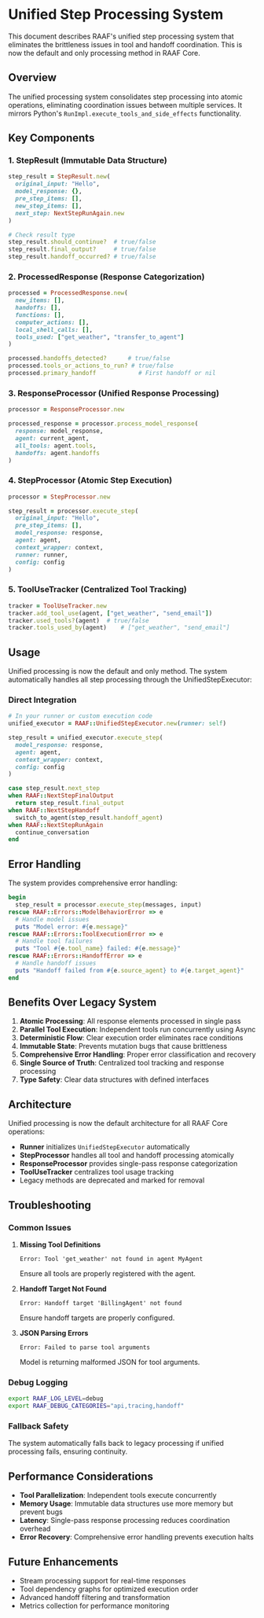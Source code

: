 # Unified Step Processing System

This document describes RAAF's unified step processing system that eliminates the brittleness issues in tool and handoff coordination. This is now the default and only processing method in RAAF Core.

## Overview

The unified processing system consolidates step processing into atomic operations, eliminating coordination issues between multiple services. It mirrors Python's `RunImpl.execute_tools_and_side_effects` functionality.

## Key Components

### 1. StepResult (Immutable Data Structure)
```ruby
step_result = StepResult.new(
  original_input: "Hello",
  model_response: {},
  pre_step_items: [],
  new_step_items: [],
  next_step: NextStepRunAgain.new
)

# Check result type
step_result.should_continue?  # true/false
step_result.final_output?     # true/false  
step_result.handoff_occurred? # true/false
```

### 2. ProcessedResponse (Response Categorization)
```ruby
processed = ProcessedResponse.new(
  new_items: [],
  handoffs: [],
  functions: [],
  computer_actions: [],
  local_shell_calls: [],
  tools_used: ["get_weather", "transfer_to_agent"]
)

processed.handoffs_detected?      # true/false
processed.tools_or_actions_to_run? # true/false
processed.primary_handoff            # First handoff or nil
```

### 3. ResponseProcessor (Unified Response Processing)
```ruby
processor = ResponseProcessor.new

processed_response = processor.process_model_response(
  response: model_response,
  agent: current_agent,
  all_tools: agent.tools,
  handoffs: agent.handoffs
)
```

### 4. StepProcessor (Atomic Step Execution)
```ruby
processor = StepProcessor.new

step_result = processor.execute_step(
  original_input: "Hello",
  pre_step_items: [],
  model_response: response,
  agent: agent,
  context_wrapper: context,
  runner: runner,
  config: config
)
```

### 5. ToolUseTracker (Centralized Tool Tracking)
```ruby
tracker = ToolUseTracker.new
tracker.add_tool_use(agent, ["get_weather", "send_email"])
tracker.used_tools?(agent)  # true/false
tracker.tools_used_by(agent)    # ["get_weather", "send_email"]
```

## Usage

Unified processing is now the default and only method. The system automatically handles all step processing through the UnifiedStepExecutor:

### Direct Integration
```ruby
# In your runner or custom execution code
unified_executor = RAAF::UnifiedStepExecutor.new(runner: self)

step_result = unified_executor.execute_step(
  model_response: response,
  agent: agent,
  context_wrapper: context,
  config: config
)

case step_result.next_step
when RAAF::NextStepFinalOutput
  return step_result.final_output
when RAAF::NextStepHandoff  
  switch_to_agent(step_result.handoff_agent)
when RAAF::NextStepRunAgain
  continue_conversation
end
```

## Error Handling

The system provides comprehensive error handling:

```ruby
begin
  step_result = processor.execute_step(messages, input)
rescue RAAF::Errors::ModelBehaviorError => e
  # Handle model issues
  puts "Model error: #{e.message}"
rescue RAAF::Errors::ToolExecutionError => e
  # Handle tool failures
  puts "Tool #{e.tool_name} failed: #{e.message}"
rescue RAAF::Errors::HandoffError => e
  # Handle handoff issues
  puts "Handoff failed from #{e.source_agent} to #{e.target_agent}"
end
```

## Benefits Over Legacy System

1. **Atomic Processing**: All response elements processed in single pass
2. **Parallel Tool Execution**: Independent tools run concurrently using Async
3. **Deterministic Flow**: Clear execution order eliminates race conditions
4. **Immutable State**: Prevents mutation bugs that cause brittleness
5. **Comprehensive Error Handling**: Proper error classification and recovery
6. **Single Source of Truth**: Centralized tool tracking and response processing
7. **Type Safety**: Clear data structures with defined interfaces

## Architecture

Unified processing is now the default architecture for all RAAF Core operations:

- **Runner** initializes `UnifiedStepExecutor` automatically
- **StepProcessor** handles all tool and handoff processing atomically  
- **ResponseProcessor** provides single-pass response categorization
- **ToolUseTracker** centralizes tool usage tracking
- Legacy methods are deprecated and marked for removal

## Troubleshooting

### Common Issues

1. **Missing Tool Definitions**
   ```
   Error: Tool 'get_weather' not found in agent MyAgent
   ```
   Ensure all tools are properly registered with the agent.

2. **Handoff Target Not Found**
   ```
   Error: Handoff target 'BillingAgent' not found
   ```
   Ensure handoff targets are properly configured.

3. **JSON Parsing Errors**
   ```
   Error: Failed to parse tool arguments
   ```
   Model is returning malformed JSON for tool arguments.

### Debug Logging
```bash
export RAAF_LOG_LEVEL=debug
export RAAF_DEBUG_CATEGORIES="api,tracing,handoff"
```

### Fallback Safety
The system automatically falls back to legacy processing if unified processing fails, ensuring continuity.

## Performance Considerations

- **Tool Parallelization**: Independent tools execute concurrently
- **Memory Usage**: Immutable data structures use more memory but prevent bugs
- **Latency**: Single-pass response processing reduces coordination overhead
- **Error Recovery**: Comprehensive error handling prevents execution halts

## Future Enhancements

- Stream processing support for real-time responses
- Tool dependency graphs for optimized execution order
- Advanced handoff filtering and transformation
- Metrics collection for performance monitoring